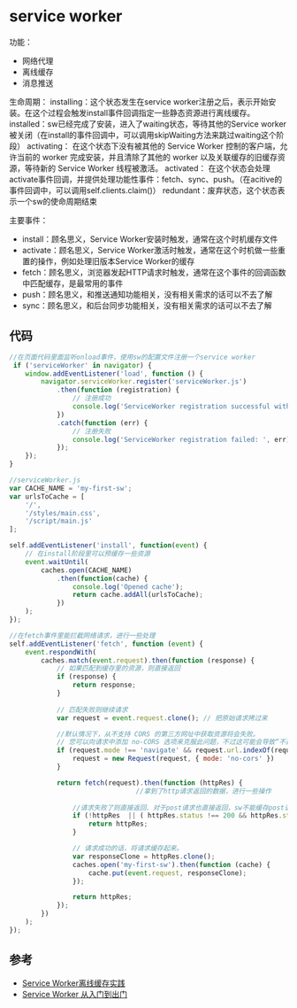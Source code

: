# service worker
功能：
- 网络代理
- 离线缓存
- 消息推送

生命周期：
installing：这个状态发生在service worker注册之后，表示开始安装。在这个过程会触发install事件回调指定一些静态资源进行离线缓存。
installed：sw已经完成了安装，进入了waiting状态，等待其他的Service worker被关闭（在install的事件回调中，可以调用skipWaiting方法来跳过waiting这个阶段）
activating： 在这个状态下没有被其他的 Service Worker 控制的客户端，允许当前的 worker 完成安装，并且清除了其他的 worker 以及关联缓存的旧缓存资源，等待新的 Service Worker 线程被激活。
activated： 在这个状态会处理activate事件回调，并提供处理功能性事件：fetch、sync、push。（在acitive的事件回调中，可以调用self.clients.claim()）
redundant：废弃状态，这个状态表示一个sw的使命周期结束

主要事件：
- install：顾名思义，Service Worker安装时触发，通常在这个时机缓存文件
- activate：顾名思义，Service Worker激活时触发，通常在这个时机做一些重置的操作，例如处理旧版本Service Worker的缓存
- fetch：顾名思义，浏览器发起HTTP请求时触发，通常在这个事件的回调函数中匹配缓存，是最常用的事件
- push：顾名思义，和推送通知功能相关，没有相关需求的话可以不去了解
- sync：顾名思义，和后台同步功能相关，没有相关需求的话可以不去了解

## 代码
```javascript
//在页面代码里面监听onload事件，使用sw的配置文件注册一个service worker
 if ('serviceWorker' in navigator) {
    window.addEventListener('load', function () {
        navigator.serviceWorker.register('serviceWorker.js')
            .then(function (registration) {
                // 注册成功
                console.log('ServiceWorker registration successful with scope: ', registration.scope);
            })
            .catch(function (err) {
                // 注册失败
                console.log('ServiceWorker registration failed: ', err);
            });
    });
}
```
```javascript
//serviceWorker.js
var CACHE_NAME = 'my-first-sw';
var urlsToCache = [
    '/',
    '/styles/main.css',
    '/script/main.js'
];

self.addEventListener('install', function(event) {
    // 在install阶段里可以预缓存一些资源
    event.waitUntil(
        caches.open(CACHE_NAME)
            .then(function(cache) {
                console.log('Opened cache');
                return cache.addAll(urlsToCache);
            })
    );
});

//在fetch事件里能拦截网络请求，进行一些处理
self.addEventListener('fetch', function (event) {
    event.respondWith(
        caches.match(event.request).then(function (response) {
            // 如果匹配到缓存里的资源，则直接返回
            if (response) {
                return response;
            }
          
            // 匹配失败则继续请求
            var request = event.request.clone(); // 把原始请求拷过来

            //默认情况下，从不支持 CORS 的第三方网址中获取资源将会失败。
            // 您可以向请求中添加 no-CORS 选项来克服此问题，不过这可能会导致“不透明”的响应，这意味着您无法辨别响应是否成功。
            if (request.mode !== 'navigate' && request.url.indexOf(request.referrer) === -1) 						{
                request = new Request(request, { mode: 'no-cors' })
            }

            return fetch(request).then(function (httpRes) {
								//拿到了http请求返回的数据，进行一些操作
              
              	//请求失败了则直接返回、对于post请求也直接返回，sw不能缓存post请求
                if (!httpRes  || ( httpRes.status !== 200 && httpRes.status !== 304 && httpRes.type !== 'opaque') || request.method === 'POST') {
                    return httpRes;
                }

                // 请求成功的话，将请求缓存起来。
                var responseClone = httpRes.clone();
                caches.open('my-first-sw').then(function (cache) {
                    cache.put(event.request, responseClone);
                });

                return httpRes;
            });
        })
    );
});
```
## 参考
- [Service Worker离线缓存实践](https://juejin.im/post/5d47f5c45188255d2a78af38)
- [Service Worker 从入门到出门](https://juejin.im/post/5d26aec1f265da1ba56b47ea)
